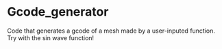 # Gcode_generator
Code that generates a gcode of a mesh made by a user-inputed function. Try with the sin wave function!

